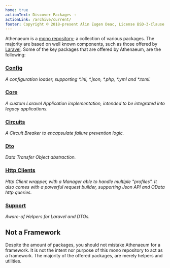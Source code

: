 ```yaml
---
home: true
actionText: Discover Packages →
actionLink: /archive/current/
footer: Copyright © 2018-present Alin Eugen Deac, License BSD-3-Clause
---
```


Athenaeum is a [mono repository](https://en.wikipedia.org/wiki/Monorepo); a collection of various packages. 
The majority are based on well known components, such as those offered by [Laravel](https://laravel.com/).
Some of the key packages that are offered by Athenaeum, are the following:

### [Config](archive/current/config)

_A configuration loader, supporting *.ini, *.json, *.php, *.yml and *.toml._

### [Core](archive/current/core)

_A custom Laravel Application implementation, intended to be integrated into legacy applications._

### [Circuits](archive/current/circuits)

_A Circuit Breaker to encapsulate failure prevention logic._

### [Dto](archive/current/dto)

_Data Transfer Object abstraction._

### [Http Clients](archive/current/http/clients) 

_Http Client wrapper, with a Manager able to handle multiple "profiles". It also comes with a powerful request builder, supporting Json API and OData http queries._

### [Support](archive/current/support) 

_Aware-of Helpers for Laravel and DTOs._

## Not a Framework

Despite the amount of packages, you should not mistake Athenaeum for a framework.
It is not the intent nor purpose of this mono repository to act as a framework.
The majority of the offered packages, are merely helpers and utilities.
